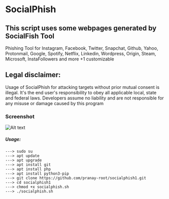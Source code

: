 # SocialPhish 
## This script uses some webpages generated by SocialFish Tool 

Phishing Tool for Instagram, Facebook, Twitter, Snapchat, Github, Yahoo, Protonmail, Google, Spotify, Netflix, Linkedin, Wordpress, Origin, Steam, Microsoft, InstaFollowers and more +1 customizable

## Legal disclaimer:
Usage of SocialPhish for attacking targets without prior mutual consent is illegal. It's the end user's responsibility to obey all applicable local, state and federal laws. Developers assume no liability and are not responsible for any misuse or damage caused by this program 

### Screenshot
![Alt text](https://image.ibb.co/nhdEwK/phish.png "SocialPhish")


##### Usage:
```
---> sudo su
---> apt update
---> apt upgrade
---> apt install git
---> apt install php
---> apt install python3-pip
---> git clone https://github.com/pranay-root/socialphish1.git
---> cd socialphish1
---> chmod +x socialphish.sh
---> ./socialphish.sh
```


